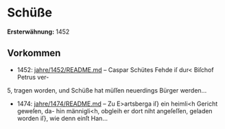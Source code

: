 # Schüße

**Ersterwähnung:** 1452

## Vorkommen
- 1452: [jahre/1452/README.md](../jahre/1452/README.md) – Caspar Schütes Fehde iſ dur< Biſchof Petrus ver-

5, tragen worden, und Schüße hat müſſen neuerdings Bürger
werden...
- 1474: [jahre/1474/README.md](../jahre/1474/README.md) – Zu E>artsberga iſ} ein heimli<h Gericht geweſen, da-
hin männigli<h, obgleih er dort niht angeſeſſen, geladen
worden iſ}, wie denn einſt Han...
